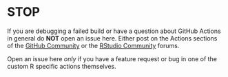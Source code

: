 # STOP #

If you are debugging a failed build or have a question about GitHub Actions in
general do **NOT** open an issue here. Either post on the Actions sections of
the [GitHub Community](https://github.community/t5/GitHub-Actions/bd-p/actions)
or the [RStudio
Community](https://community.rstudio.com/new-topic?category=Package%20development&tags=github-actions)
forums.

Open an issue here _only_ if you have a feature request or bug in one of the
custom R specific actions themselves.
